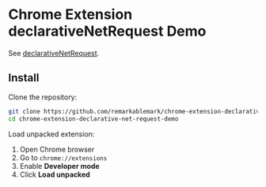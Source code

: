 # Chrome Extension declarativeNetRequest Demo

See [declarativeNetRequest](https://developer.chrome.com/docs/extensions/reference/declarativeNetRequest/#example).

## Install

Clone the repository:

```sh
git clone https://github.com/remarkablemark/chrome-extension-declarative-net-request-demo.git
cd chrome-extension-declarative-net-request-demo
```

Load unpacked extension:

1. Open Chrome browser
2. Go to `chrome://extensions`
3. Enable **Developer mode**
4. Click **Load unpacked**
